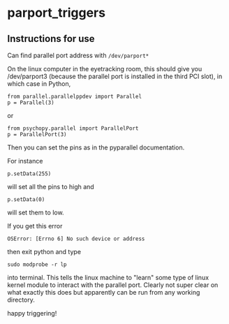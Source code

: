 # parport_triggers

## Instructions for use

Can find parallel port address with `/dev/parport*`

On the linux computer in the eyetracking room, this should give you /dev/parport3 (because the parallel port is installed in the third PCI slot), in which case in Python, 

```
from parallel.parallelppdev import Parallel
p = Parallel(3)
```
or 
```
from psychopy.parallel import ParallelPort
p = ParallelPort(3)
```

Then you can set the pins as in the pyparallel documentation.

For instance
```
p.setData(255)
```
will set all the pins to high and 
```
p.setData(0)
```
will set them to low.

If you get this error
```
OSError: [Errno 6] No such device or address
```
then exit python and type
```
sudo modprobe -r lp
```
into terminal. This tells the linux machine to "learn" some type of linux kernel module to interact with the parallel port. Clearly not super clear on what exactly this does but apparently can be run from any working directory.


happy triggering!
